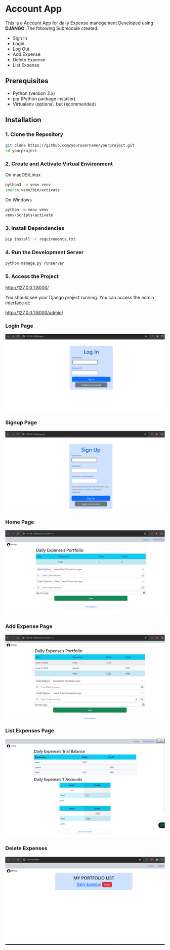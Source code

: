 # Account App

This is a Account App for daily Expense manegement Developed using **DJANGO** .The following Submodule created:

- Sign In
- Login
- Log Out
- Add Expense
- Delete Expense
- List Expense

## Prerequisites

- Python (version 3.x)
- pip (Python package installer)
- Virtualenv (optional, but recommended)

## Installation

### 1. Clone the Repository

```sh
git clone https://github.com/yourusername/yourproject.git
cd yourproject
```

### 2. Create and Activate Virtual Environment

On macOS/Linux
```sh
python3 -m venv venv
source venv/bin/activate
```
On Windows
```sh
python -m venv venv
venv\Scripts\activate
```
### 3. Install Dependencies
```sh
pip install -r requirements.txt
```
### 4. Run the Development Server
```sh
python manage.py runserver
```

### 5. Access the Project

http://127.0.0.1:8000/


You should see your Django project running. You can access the admin interface at:

http://127.0.0.1:8000/admin/

### Login Page
![Project Screenshot](screenshots/1.png)

### Signup Page
![Project Screenshot](screenshots/2.png)

### Home Page
![Project Screenshot](screenshots/3.png)

### Add Expense Page
![Project Screenshot](screenshots/4.png)

### List Expenses Page
![Project Screenshot](screenshots/5.png)

### Delete Expenses
![Project Screenshot](screenshots/6.png)
